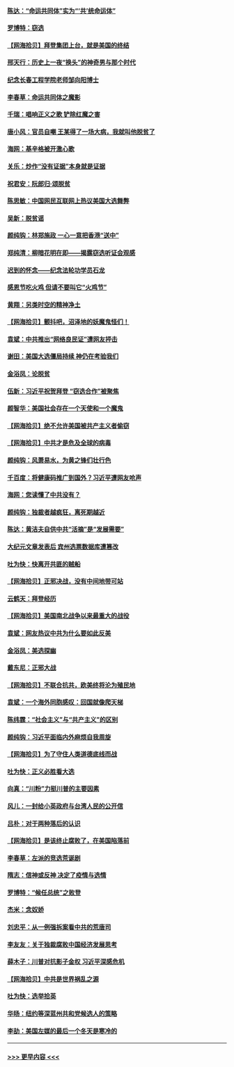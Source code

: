 #### [陈达：“命运共同体”实为“‘共’统命运体”](../pages/nsc993/n12590865.md?t=12030702) 
#### [罗博特：窃选](../pages/nsc993/n12590619.md?t=12030702) 
#### [【网海拾贝】拜登集团上台，就是美国的终结](../pages/nsc993/n12589725.md?t=12030702) 
#### [邢天行：历史上一夜“换头”的神奇男与那个时代](../pages/nsc993/n12589424.md?t=12030702) 
#### [纪念长春工程学院老师邹向阳博士](../pages/nsc993/n12585390.md?t=12030702) 
#### [李春草：命运共同体之魔影](../pages/nsc993/n12585026.md?t=12030702) 
#### [千瑞：唱响正义之歌 铲除红魔之害](../pages/nsc993/n12585002.md?t=12030702) 
#### [唐小风：官员自嘲 王某得了一场大病，我就叫他脱贫了](../pages/nsc993/n12584981.md?t=12030702) 
#### [海网：基辛格被开激心歌](../pages/nsc993/n12584946.md?t=12030702) 
#### [关乐：炒作“没有证据”本身就是证据](../pages/nsc993/n12583146.md?t=12030702) 
#### [祝君安：阮郎归‧颂脱贫](../pages/nsc993/n12583119.md?t=12030702) 
#### [陈思敏：中国网民互联网上热议美国大选舞弊](../pages/nsc993/n12582845.md?t=12030702) 
#### [吴新：脱贫谣](../pages/nsc993/n12580839.md?t=12030702) 
#### [颜纯钩：林郑施政 一心一意把香港“送中”](../pages/nsc993/n12580805.md?t=12030702) 
#### [郑纯清：柳暗花明在即——揭露窃选听证会观感](../pages/nsc993/n12580795.md?t=12030702) 
#### [迟到的怀念——纪念法轮功学员石龙](../pages/nsc993/n12580245.md?t=12030702) 
#### [感恩节吃火鸡  但请不要叫它“火鸡节”](../pages/nsc993/n12580252.md?t=12030702) 
#### [黄翔：另类时空的精神净土](../pages/nsc993/n12578638.md?t=12030702) 
#### [【网海拾贝】颤抖吧，沼泽地的妖魔鬼怪们！](../pages/nsc993/n12578552.md?t=12030702) 
#### [袁斌：中共推出“网络良民证”遭网友抨击](../pages/nsc993/n12578511.md?t=12030702) 
#### [谢田：美国大选僵局持续 神仍在考验我们](../pages/nsc993/n12577432.md?t=12030702) 
#### [金浴凤：论脱贫](../pages/nsc993/n12576386.md?t=12030702) 
#### [伍新：习近平祝贺拜登 “窃选合作”被聚焦](../pages/nsc993/n12576358.md?t=12030702) 
#### [颜智华：美国社会存在一个天使和一个魔鬼](../pages/nsc993/n12574299.md?t=12030702) 
#### [【网海拾贝】绝不允许美国被共产主义者偷窃](../pages/nsc993/n12573396.md?t=12030702) 
#### [【网海拾贝】中共才是危及全球的病毒](../pages/nsc993/n12571204.md?t=12030702) 
#### [颜纯钩：风萧易水，为黄之锋们壮行色](../pages/nsc993/n12571487.md?t=12030702) 
#### [千百度：将健康码推广到国外？习近平遭网友呛声](../pages/nsc993/n12570808.md?t=12030702) 
#### [海网：您读懂了中共没有？](../pages/nsc993/n12570487.md?t=12030702) 
#### [颜纯钩：独裁者越疯狂，离死期越近](../pages/nsc993/n12569055.md?t=12030702) 
#### [陈达：黄洁夫自供中共“活摘”是“发展需要”](../pages/nsc993/n12568541.md?t=12030702) 
#### [大纪元文章发表后 宾州选票数据库遭篡改](../pages/nsc993/n12568105.md?t=12030702) 
#### [吐为快：快离开共匪的贼船](../pages/nsc993/n12568462.md?t=12030702) 
#### [【网海拾贝】正邪决战，没有中间地带可站](../pages/nsc993/n12568439.md?t=12030702) 
#### [云鹤天：拜登经历](../pages/nsc993/n12567294.md?t=12030702) 
#### [【网海拾贝】美国南北战争以来最重大的战役](../pages/nsc993/n12567247.md?t=12030702) 
#### [袁斌：网友热议中共为什么要如此反美](../pages/nsc993/n12567162.md?t=12030702) 
#### [金浴凤：美选探幽](../pages/nsc993/n12567147.md?t=12030702) 
#### [戴东尼：正邪大战](../pages/nsc993/n12567033.md?t=12030702) 
#### [【网海拾贝】不联合抗共，欧美终将沦为殖民地](../pages/nsc993/n12565068.md?t=12030702) 
#### [袁斌：一个海外同胞感叹：回国就像爬天梯](../pages/nsc993/n12564986.md?t=12030702) 
#### [陈纬霆：“社会主义”与“共产主义”的区别](../pages/nsc993/n12562417.md?t=12030702) 
#### [颜纯钩：习近平面临内外麻烦自我周旋](../pages/nsc993/n12563356.md?t=12030702) 
#### [【网海拾贝】为了守住人类道德底线而战](../pages/nsc993/n12562542.md?t=12030702) 
#### [吐为快：正义必胜看大选](../pages/nsc993/n12561967.md?t=12030702) 
#### [向真：“川粉”力挺川普的主要因素](../pages/nsc993/n12560774.md?t=12030702) 
#### [风儿：一封给小英政府与台湾人民的公开信](../pages/nsc993/n12560581.md?t=12030702) 
#### [吕朴：对于两种落后的认识](../pages/nsc993/n12560492.md?t=12030702) 
#### [【网海拾贝】是该终止腐败了，在美国陷落前](../pages/nsc993/n12559936.md?t=12030702) 
#### [李春草：左派的竞选荒诞剧](../pages/nsc993/n12558380.md?t=12030702) 
#### [隋志：信神或反神 决定了疫情与选情](../pages/nsc993/n12558255.md?t=12030702) 
#### [罗博特：“候任总统”之败登](../pages/nsc993/n12558189.md?t=12030702) 
#### [杰米：念奴娇](../pages/nsc993/n12558174.md?t=12030702) 
#### [刘忠平：从一例强拆案看中共的荒唐司](../pages/nsc993/n12558036.md?t=12030702) 
#### [李友友：关于独裁腐败中国经济发展思考](../pages/nsc993/n12558004.md?t=12030702) 
#### [薛木子：川普对抗影子金权 习近平深感危机](../pages/nsc993/n12557342.md?t=12030702) 
#### [【网海拾贝】中共是世界祸乱之源](../pages/nsc993/n12555353.md?t=12030702) 
#### [吐为快：选举拾英](../pages/nsc993/n12555041.md?t=12030702) 
#### [华旸：纽约等深蓝州共和党候选人的策略](../pages/nsc993/n12554309.md?t=12030702) 
#### [李劼：美国左媒的最后一个冬天是寒冷的](../pages/nsc993/n12552947.md?t=12030702) 

----
#### [ >>> 更早内容 <<< ](../indexes/nsc993-earlier.md)
